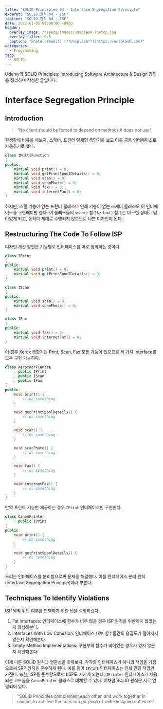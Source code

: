 ```yaml
---
title: "SOLID Principles 04 - Interface Segregation Principle"
excerpt: "SOLID 원칙 04 - ISP"
tagline: "SOLID 원칙 04 - ISP"
date: 2022-01-05 01:00:00 +0900
header:
  overlay_image: /assets/images/unsplash-laptop.jpg
  overlay_filter: 0.5
  caption: "Photo creadit: [**Unsplash**](https://unsplash.com)"
categories:
  - Programming
tags:
  - SOLID
---
```


 Udemy의 SOLID Principles: Introducing Software Architecture & Design 강의를 정리하며 작성한 글입니다.

# Interface Segregation Principle

## Introduction
> "No client should be forced to depend on methods it does not use"

 실생활에 비유를 해보자. 스캐너, 프린터 일체형 복합기를 보고 이를 공통 인터페이스로 사용하기로 했다. 

```cpp
class IMultiFunction 
{
public:
    virtual void print() = 0;
    virtual void getPrintSpoolDetails() = 0;
    virtual void scan() = 0;
    virtual void scanPhoto() = 0;
    virtual void fax() = 0;
    virtual void internetFax() = 0;
}
```

 하지만, 스캔 기능이 없는 프린터 클래스나 인쇄 기능이 없는 스캐너 클래스도 이 인터페이스를 구현해야만 한다.
 이 클래스들의 `scan()` 함수나 `fax()` 함수는 미구현 상태로 남아있게 되고, 동작이 제대로 수행되지 않으므로 나쁜 디자인이 된다.

## Restructuring The Code To Follow ISP

디자인 개선 방안은 기능별로 인터페이스를 따로 정의하는 것이다.
```cpp
class IPrint
{
public:
    virtual void print() = 0;
    virtual void getPrintSpoolDetails() = 0;
}
```

```cpp
class IScan
{
public:
    virtual void scan() = 0;
    virtual void scanPhoto() = 0;
}
```

```cpp
class IFax
{
public:
    virtual void fax() = 0;
    virtual void internetFax() = 0;
}
```
이 경우 Xerox 복합기는 Print, Scan, Fax 모든 기능이 있으므로 세 가지 Interface를 모두 구현 가능하다.
```cpp
class XeroxWorkCentre
    : public IPrint
    , public IScan
    , public IFax
{
public:
    void print() {
        // do something
    }

    void getPrintSpoolDetails() {
        // do something
    }

    void scan() {
        // do something
    }

    void scanPhoto() {
        // do something
    }

    void fax() {
        // do something
    }

    void internetFax() {
        // do something
    }
}
```
만약 프린트 기능만 제공하는 경우 `IPrint` 인터페이스만 구현한다.

```cpp
class CanonPrinter
    : public IPrint
{
public:
    void print() {
        // do something
    }

    void getPrintSpoolDetails() {
        // do something
    }
}
```

 우리는 인터페이스를 분리함으로써 문제를 해결했다. 이를 인터페이스 분리 원칙(Interface Segregation Principle)이라 부른다.

## Techniques To Identify Violations

 ISP 원칙 위반 여부를 판별하기 위한 팁을 설명하겠다.

1. Fat Interfaces: 인터페이스에 함수가 너무 많을 경우 ISP 원칙을 위반하지 않았는지 의심해본다.
2. Interfaces With Low Cohesion: 인터페이스 내부 함수들간의 응집도가 떨어지지 않는지 확인해본다.
3. Empty Method Implementations: 구현부의 함수가 비어있는 경우가 있지 않은지 확인해본다.

 이제 다른 SOLID 원칙과 연관성을 찾아보자. 각각의 인터페이스가 하나의 책임을 가짐으로써 SRP 원칙을 준수하게 된다. 예를 들어 `IPrint` 인터페이스는 인쇄 관련 책임만 가진다. 또한, ISP를 준수함으로써 LSP도 지키게 되는데, `IPrinter` 인터페이스가 사용되는 코드들을 `CanonPrinter` 클래스로 대체할 수 있다. 이처럼 SOLID 원칙은 서로 연결되어 있다.
> "SOLID Principles complement each other, and work together in unison, to achieve the common purpose of well-designed software."

